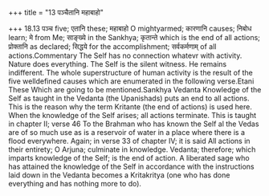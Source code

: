 +++
title = "13 पञ्चैतानि महाबाहो"

+++
18.13 पञ्च five; एतानि these; महाबाहो O mightyarmed; कारणानि causes;
निबोध learn; मे from Me; साङ्ख्ये in the Sankhya; कृतान्ते which is the
end of all actions; प्रोक्तानि as declared; सिद्धये for the
accomplishment; सर्वकर्मणाम् of all actions.Commentary The Self has no
connection whatevr with activity. Nature does everything. The Self is
the silent witness. He remains indifferent. The whole superstructure of
human activity is the result of the five welldefined causes which are
enumerated in the following verse.Etani These Which are going to be
mentioned.Sankhya Vedanta Knowledge of the Self as taught in the Vedanta
(the Upanishads) puts an end to all actions. This is the reason why the
term Kritante (the end of actions) is used here. When the knowledge of
the Self arises; all actions terminate. This is taught in chapter II;
verse 46 To the Brahman who has known the Self al the Vedas are of so
much use as is a reservoir of water in a place where there is a flood
everywhere. Again; in verse 33 of chapter IV; it is said All actions in
their entirety; O Arjuna; culminate in knowledge. Vedanta; therefore;
which imparts knowledge of the Self; is the end of action. A liberated
sage who has attained the knowledge of the Self in accordance with the
instructions laid down in the Vedanta becomes a Kritakritya (one who has
done everything and has nothing more to do).
